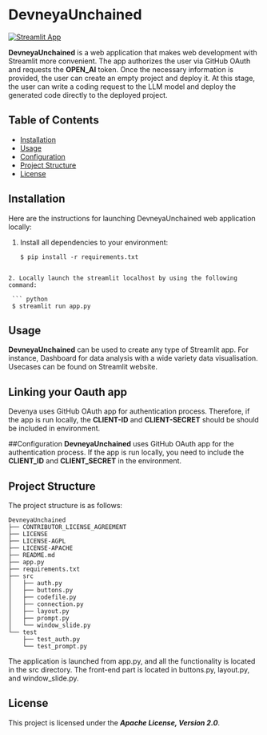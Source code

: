 # DevneyaUnchained

[![Streamlit App](https://static.streamlit.io/badges/streamlit_badge_black_white.svg)](https://devneyaunchained.streamlit.app/)


**DevneyaUnchained** is a web application that makes web development with Streamlit more convenient. The app authorizes the user via GitHub OAuth and requests the **OPEN_AI** token. Once the necessary information is provided, the user can create an empty project and deploy it. At this stage, the user can write a coding request to the LLM model and deploy the generated code directly to the deployed project.

## Table of Contents

- [Installation](#installation)
- [Usage](#usage)
- [Configuration](#configuration)
- [Project Structure](#project-structure)
- [License](#license)

## Installation

Here are the instructions for launching DevneyaUnchained web application locally:

1. Install all dependencies to your environment:

   ``` shell
   $ pip install -r requirements.txt
```
 
2. Locally launch the streamlit localhost by using the following command:
 
 ``` python
 $ streamlit run app.py
  ```

## Usage
**DevneyaUnchained** can be used to create any type of Streamlit app. For instance, Dashboard for data analysis with a wide variety data visualisation. Usecases can be found on Streamlit website.



## Linking your Oauth app
Devenya uses GitHub OAuth app for authentication process. Therefore, if the app is run locally, the **CLIENT-ID** and **CLIENT-SECRET** should be should be included in environment.

##Configuration
**DevneyaUnchained** uses GitHub OAuth app for the authentication process. If the app is run locally, you need to include the **CLIENT_ID** and **CLIENT_SECRET** in the environment.

## Project Structure
The project structure is as follows:

```
DevneyaUnchained
├── CONTRIBUTOR_LICENSE_AGREEMENT
├── LICENSE
├── LICENSE-AGPL
├── LICENSE-APACHE
├── README.md
├── app.py
├── requirements.txt
├── src
│   ├── auth.py
│   ├── buttons.py
│   ├── codefile.py
│   ├── connection.py
│   ├── layout.py
│   ├── prompt.py
│   └── window_slide.py
└── test
    ├── test_auth.py
    └── test_prompt.py
```
The application is launched from app.py, and all the functionality is located in the src directory. The front-end part is located in buttons.py, layout.py, and window_slide.py.



## License
This project is licensed under the ***Apache License, Version 2.0***.



